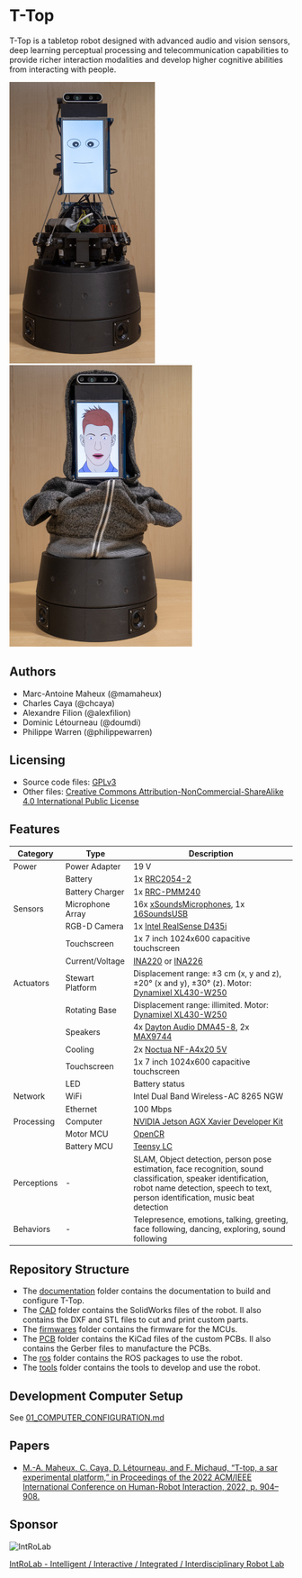 # T-Top

T-Top is a tabletop robot designed with advanced audio and vision sensors, deep learning perceptual processing and
telecommunication capabilities to provide richer interaction modalities and develop higher cognitive abilities from
interacting with people.

![T-Top](images/t_top.jpg)
![T-Top Hoody](images/t_top_hoody.jpg)

## Authors

- Marc-Antoine Maheux (@mamaheux)
- Charles Caya (@chcaya)
- Alexandre Filion (@alexfilion)
- Dominic Létourneau (@doumdi)
- Philippe Warren (@philippewarren)

## Licensing

- Source code files: [GPLv3](LICENSE_SOURCE_CODE)
- Other files: [Creative Commons Attribution-NonCommercial-ShareAlike 4.0 International Public License](LICENSE_OTHER)

## Features

| Category         | Type             | Description                                                                                                                                                                                       |
| ---------------- | ---------------- | ------------------------------------------------------------------------------------------------------------------------------------------------------------------------------------------------- |
| Power            | Power Adapter    | 19 V                                                                                                                                                                                              |
|                  | Battery          | 1x [RRC2054-2](https://www.rrc-ps.com/en/battery-packs/standard-battery-packs/products/RRC2054-2)                                                                                                 |
|                  | Battery Charger  | 1x [RRC-PMM240](https://www.rrc-ps.com/en/battery-packs/standard-battery-packs/products/RRC-PMM240)                                                                                               |
| Sensors          | Microphone Array | 16x [xSoundsMicrophones](https://github.com/introlab/xSoundsMicrophones), 1x [16SoundsUSB](https://github.com/introlab/16SoundsUSB)                                                               |
|                  | RGB-D Camera     | 1x [Intel RealSense D435i](https://www.intelrealsense.com/depth-camera-d435i/)                                                                                                                    |
|                  | Touchscreen      | 1x 7 inch 1024x600 capacitive touchscreen                                                                                                                                                         |
|                  | Current/Voltage  | [INA220](https://www.ti.com/product/INA220) or [INA226](https://www.ti.com/product/INA226)                                                                                                        |
| Actuators        | Stewart Platform | Displacement range: ±3 cm (x, y and z), ±20° (x and y), ±30° (z). Motor: [Dynamixel XL430-W250](https://emanual.robotis.com/docs/en/dxl/x/xl430-w250/)                                            |                                                         |
|                  | Rotating Base    | Displacement range: illimited. Motor: [Dynamixel XL430-W250](https://emanual.robotis.com/docs/en/dxl/x/xl430-w250/)                                                                               |
|                  | Speakers         | 4x [Dayton Audio DMA45-8](https://www.daytonaudio.com/product/1613/dma45-8-1-1-2-dual-magnet-aluminum-cone-full-range-driver-8-ohm), 2x [MAX9744](https://www.adafruit.com/product/1752)          |
|                  | Cooling          | 2x [Noctua NF-A4x20 5V](https://noctua.at/en/products/fan/nf-a4x20-5v)                                                                                                                            |
|                  | Touchscreen      | 1x 7 inch 1024x600 capacitive touchscreen                                                                                                                                                         |
|                  | LED              | Battery status                                                                                                                                                                                    |
| Network          | WiFi             | Intel Dual Band Wireless-AC 8265 NGW                                                                                                                                                              |
|                  | Ethernet         | 100 Mbps                                                                                                                                                                                          |
| Processing       | Computer         | [NVIDIA Jetson AGX Xavier Developer Kit](https://developer.nvidia.com/embedded/jetson-agx-xavier-developer-kit)                                                                                   |
|                  | Motor MCU        | [OpenCR](https://robots.ros.org/opencr/)                                                                                                                                                          |
|                  | Battery MCU      | [Teensy LC](https://www.pjrc.com/teensy/teensyLC.html)                                                                                                                                            |
| Perceptions      | -                | SLAM, Object detection, person pose estimation, face recognition, sound classification, speaker identification, robot name detection, speech to text, person identification, music beat detection |
| Behaviors        | -                | Telepresence, emotions, talking, greeting, face following, dancing, exploring, sound following                                                                                                    |

## Repository Structure

- The [documentation](documentation) folder contains the documentation to build and configure T-Top.
- The [CAD](CAD) folder contains the SolidWorks files of the robot. Il also contains the DXF and STL files to cut and
  print custom parts.
- The [firmwares](firmwares) folder contains the firmware for the MCUs.
- The [PCB](PCB) folder contains the KiCad files of the custom PCBs. Il also contains the Gerber files to manufacture
  the PCBs.
- The [ros](ros) folder contains the ROS packages to use the robot.
- The [tools](tools) folder contains the tools to develop and use the robot.

## Development Computer Setup

See [01_COMPUTER_CONFIGURATION.md](documentation/assembly/01_COMPUTER_CONFIGURATION.md#development-computer-ubuntu-2004)

## Papers

- [M.-A. Maheux, C. Caya, D. Létourneau, and F. Michaud, “T-top, a sar experimental platform,” in Proceedings of the 2022 ACM/IEEE International Conference on Human-Robot Interaction, 2022, p. 904–908.](https://dl.acm.org/doi/abs/10.5555/3523760.3523902)

## Sponsor

![IntRoLab](https://introlab.3it.usherbrooke.ca/IntRoLab.png)

[IntRoLab - Intelligent / Interactive / Integrated / Interdisciplinary Robot Lab](https://introlab.3it.usherbrooke.ca)
